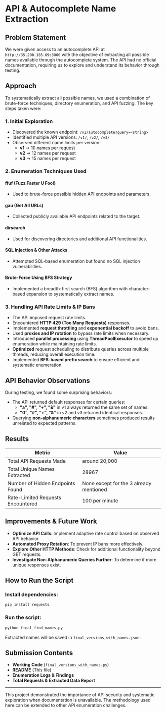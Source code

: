 # API & Autocomplete Name Extraction

## Problem Statement

We were given access to an autocomplete API at `http://35.200.185.69:8000` with the objective of extracting all possible names available through the autocomplete system. The API had no official documentation, requiring us to explore and understand its behavior through testing.

## Approach

To systematically extract all possible names, we used a combination of brute-force techniques, directory enumeration, and API fuzzing. The key steps taken were:

### 1. Initial Exploration

- Discovered the known endpoint: `/v1/autocomplete?query=<string>`
- Identified multiple API versions: `/v1/`, `/v2/`, `/v3/`
- Observed different name limits per version:
  - **v1** → 10 names per request
  - **v2** → 12 names per request
  - **v3** → 15 names per request

### 2. Enumeration Techniques Used

#### **ffuf (Fuzz Faster U Fool)**
- Used to brute-force possible hidden API endpoints and parameters.

#### **gau (Get All URLs)**
- Collected publicly available API endpoints related to the target.

#### **dirsearch**
- Used for discovering directories and additional API functionalities.

#### **SQL Injection & Other Attacks**
- Attempted SQL-based enumeration but found no SQL injection vulnerabilities.

#### **Brute-Force Using BFS Strategy**
- Implemented a breadth-first search (BFS) algorithm with character-based expansion to systematically extract names.

### 3. Handling API Rate Limits & IP Bans

- The API imposed request rate limits.
- Encountered **HTTP 429 (Too Many Requests)** responses.
- Implemented **request throttling** and **exponential backoff** to avoid bans.
- Used **proxies and IP rotation** to bypass rate limits when necessary.
- Introduced **parallel processing** using **ThreadPoolExecutor** to speed up enumeration while maintaining rate limits.
- **Optimized** request scheduling to distribute queries across multiple threads, reducing overall execution time.
- Implemented **BFS-based prefix search** to ensure efficient and systematic enumeration.



## API Behavior Observations

During testing, we found some surprising behaviors:

- The API returned default responses for certain queries:
  - **"a", "#", "+", "&"** in v1 always returned the same set of names.
  - **"0", "#", "+", "&"** in v2 and v3 returned identical responses.
- Querying **non-alphanumeric characters** sometimes produced results unrelated to expected patterns.

## Results

| Metric | Value |
|--------|-------|
| Total API Requests Made | around 20,000 |
| Total Unique Names Extracted | 28967 |
| Number of Hidden Endpoints Found | None except for the 3 already mentioned |
| Rate-Limited Requests Encountered | 100 per minute |

## Improvements & Future Work

- **Optimize API Calls**: Implement adaptive rate control based on observed API behavior.
- **Automated Proxy Rotation**: To prevent IP bans more effectively.
- **Explore Other HTTP Methods**: Check for additional functionality beyond GET requests.
- **Investigate Non-Alphanumeric Queries Further**: To determine if more unique responses exist.

## How to Run the Script

### Install dependencies:
```sh
pip install requests
```

### Run the script:
```sh
python final_find_names.py
```

Extracted names will be saved in `final_versions_with_names.json`.

## Submission Contents

- **Working Code** (`final_versions_with_names.py`)
- **README** (This file)
- **Enumeration Logs & Findings**
- **Total Requests & Extracted Data Report**

---

This project demonstrated the importance of API security and systematic exploration when documentation is unavailable. The methodology used here can be extended to other API enumeration challenges.
